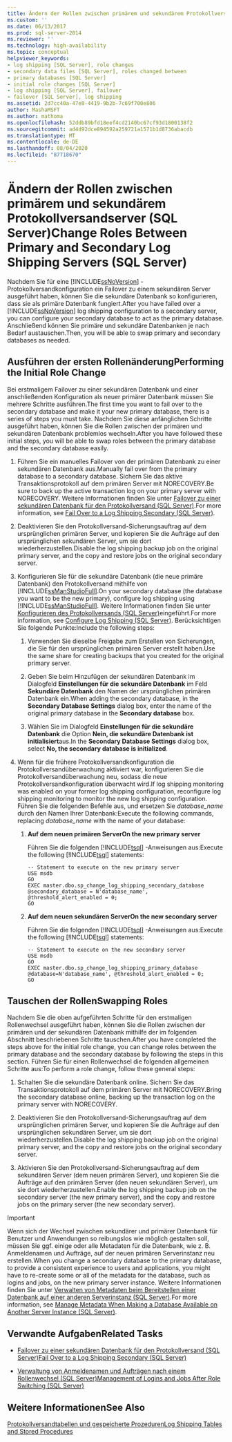 ```yaml
---
title: Ändern der Rollen zwischen primärem und sekundärem Protokollversandserver (SQL Server) | Microsoft-Dokumentation
ms.custom: ''
ms.date: 06/13/2017
ms.prod: sql-server-2014
ms.reviewer: ''
ms.technology: high-availability
ms.topic: conceptual
helpviewer_keywords:
- log shipping [SQL Server], role changes
- secondary data files [SQL Server], roles changed between
- primary databases [SQL Server]
- initial role changes [SQL Server]
- log shipping [SQL Server], failover
- failover [SQL Server], log shipping
ms.assetid: 2d7cc40a-47e8-4419-9b2b-7c69f700e806
author: MashaMSFT
ms.author: mathoma
ms.openlocfilehash: 52ddb89bfd18eef4cd2140bc67cf93d1800138f2
ms.sourcegitcommit: ad4d92dce894592a259721a1571b1d8736abacdb
ms.translationtype: MT
ms.contentlocale: de-DE
ms.lasthandoff: 08/04/2020
ms.locfileid: "87718670"
---
```

# <a name="change-roles-between-primary-and-secondary-log-shipping-servers-sql-server"></a><span data-ttu-id="0df15-102">Ändern der Rollen zwischen primärem und sekundärem Protokollversandserver (SQL Server)</span><span class="sxs-lookup"><span data-stu-id="0df15-102">Change Roles Between Primary and Secondary Log Shipping Servers (SQL Server)</span></span>
  <span data-ttu-id="0df15-103">Nachdem Sie für eine [!INCLUDE[ssNoVersion](../../includes/ssnoversion-md.md)] -Protokollversandkonfiguration ein Failover zu einem sekundären Server ausgeführt haben, können Sie die sekundäre Datenbank so konfigurieren, dass sie als primäre Datenbank fungiert.</span><span class="sxs-lookup"><span data-stu-id="0df15-103">After you have failed over a [!INCLUDE[ssNoVersion](../../includes/ssnoversion-md.md)] log shipping configuration to a secondary server, you can configure your secondary database to act as the primary database.</span></span> <span data-ttu-id="0df15-104">Anschließend können Sie primäre und sekundäre Datenbanken je nach Bedarf austauschen.</span><span class="sxs-lookup"><span data-stu-id="0df15-104">Then, you will be able to swap primary and secondary databases as needed.</span></span>  
  
## <a name="performing-the-initial-role-change"></a><span data-ttu-id="0df15-105">Ausführen der ersten Rollenänderung</span><span class="sxs-lookup"><span data-stu-id="0df15-105">Performing the Initial Role Change</span></span>  
 <span data-ttu-id="0df15-106">Bei erstmaligem Failover zu einer sekundären Datenbank und einer anschließenden Konfiguration als neuer primärer Datenbank müssen Sie mehrere Schritte ausführen.</span><span class="sxs-lookup"><span data-stu-id="0df15-106">The first time you want to fail over to the secondary database and make it your new primary database, there is a series of steps you must take.</span></span> <span data-ttu-id="0df15-107">Nachdem Sie diese anfänglichen Schritte ausgeführt haben, können Sie die Rollen zwischen der primären und sekundären Datenbank problemlos wechseln.</span><span class="sxs-lookup"><span data-stu-id="0df15-107">After you have followed these initial steps, you will be able to swap roles between the primary database and the secondary database easily.</span></span>  
  
1.  <span data-ttu-id="0df15-108">Führen Sie ein manuelles Failover von der primären Datenbank zu einer sekundären Datenbank aus.</span><span class="sxs-lookup"><span data-stu-id="0df15-108">Manually fail over from the primary database to a secondary database.</span></span> <span data-ttu-id="0df15-109">Sichern Sie das aktive Transaktionsprotokoll auf dem primären Server mit NORECOVERY.</span><span class="sxs-lookup"><span data-stu-id="0df15-109">Be sure to back up the active transaction log on your primary server with NORECOVERY.</span></span> <span data-ttu-id="0df15-110">Weitere Informationen finden Sie unter [Failover zu einer sekundären Datenbank für den Protokollversand &#40;SQL Server&#41;](fail-over-to-a-log-shipping-secondary-sql-server.md).</span><span class="sxs-lookup"><span data-stu-id="0df15-110">For more information, see [Fail Over to a Log Shipping Secondary &#40;SQL Server&#41;](fail-over-to-a-log-shipping-secondary-sql-server.md).</span></span>  
  
2.  <span data-ttu-id="0df15-111">Deaktivieren Sie den Protokollversand-Sicherungsauftrag auf dem ursprünglichen primären Server, und kopieren Sie die Aufträge auf den ursprünglichen sekundären Server, um sie dort wiederherzustellen.</span><span class="sxs-lookup"><span data-stu-id="0df15-111">Disable the log shipping backup job on the original primary server, and the copy and restore jobs on the original secondary server.</span></span>  
  
3.  <span data-ttu-id="0df15-112">Konfigurieren Sie für die sekundäre Datenbank (die neue primäre Datenbank) den Protokollversand mithilfe von [!INCLUDE[ssManStudioFull](../../includes/ssmanstudiofull-md.md)].</span><span class="sxs-lookup"><span data-stu-id="0df15-112">On your secondary database (the database you want to be the new primary), configure log shipping using [!INCLUDE[ssManStudioFull](../../includes/ssmanstudiofull-md.md)].</span></span> <span data-ttu-id="0df15-113">Weitere Informationen finden Sie unter [Konfigurieren des Protokollversands &#40;SQL Server&#41;](configure-log-shipping-sql-server.md)eingeführt.</span><span class="sxs-lookup"><span data-stu-id="0df15-113">For more information, see [Configure Log Shipping &#40;SQL Server&#41;](configure-log-shipping-sql-server.md).</span></span> <span data-ttu-id="0df15-114">Berücksichtigen Sie folgende Punkte:</span><span class="sxs-lookup"><span data-stu-id="0df15-114">Include the following steps:</span></span>  
  
    1.  <span data-ttu-id="0df15-115">Verwenden Sie dieselbe Freigabe zum Erstellen von Sicherungen, die Sie für den ursprünglichen primären Server erstellt haben.</span><span class="sxs-lookup"><span data-stu-id="0df15-115">Use the same share for creating backups that you created for the original primary server.</span></span>  
  
    2.  <span data-ttu-id="0df15-116">Geben Sie beim Hinzufügen der sekundären Datenbank im Dialogfeld **Einstellungen für die sekundäre Datenbank** im Feld **Sekundäre Datenbank** den Namen der ursprünglichen primären Datenbank ein.</span><span class="sxs-lookup"><span data-stu-id="0df15-116">When adding the secondary database, in the **Secondary Database Settings** dialog box, enter the name of the original primary database in the **Secondary database** box.</span></span>  
  
    3.  <span data-ttu-id="0df15-117">Wählen Sie im Dialogfeld **Einstellungen für die sekundäre Datenbank** die Option **Nein, die sekundäre Datenbank ist initialisiert**aus.</span><span class="sxs-lookup"><span data-stu-id="0df15-117">In the **Secondary Database Settings** dialog box, select **No, the secondary database is initialized**.</span></span>  
  
4.  <span data-ttu-id="0df15-118">Wenn für die frühere Protokollversandkonfiguration die Protokollversandüberwachung aktiviert war, konfigurieren Sie die Protokollversandüberwachung neu, sodass die neue Protokollversandkonfiguration überwacht wird.</span><span class="sxs-lookup"><span data-stu-id="0df15-118">If log shipping monitoring was enabled on your former log shipping configuration, reconfigure log shipping monitoring to monitor the new log shipping configuration.</span></span>  <span data-ttu-id="0df15-119">Führen Sie die folgenden Befehle aus, und ersetzen Sie *database_name* durch den Namen Ihrer Datenbank:</span><span class="sxs-lookup"><span data-stu-id="0df15-119">Execute the following commands, replacing *database_name* with the name of your database:</span></span>  
  
    1.  <span data-ttu-id="0df15-120">**Auf dem neuen primären Server**</span><span class="sxs-lookup"><span data-stu-id="0df15-120">**On the new primary server**</span></span>  
  
         <span data-ttu-id="0df15-121">Führen Sie die folgenden [!INCLUDE[tsql](../../includes/tsql-md.md)] -Anweisungen aus:</span><span class="sxs-lookup"><span data-stu-id="0df15-121">Execute the following [!INCLUDE[tsql](../../includes/tsql-md.md)] statements:</span></span>  
  
        ```  
        -- Statement to execute on the new primary server  
        USE msdb  
        GO  
        EXEC master.dbo.sp_change_log_shipping_secondary_database @secondary_database = N'database_name', @threshold_alert_enabled = 0;  
        GO  
        ```  
  
    2.  <span data-ttu-id="0df15-122">**Auf dem neuen sekundären Server**</span><span class="sxs-lookup"><span data-stu-id="0df15-122">**On the new secondary server**</span></span>  
  
         <span data-ttu-id="0df15-123">Führen Sie die folgenden [!INCLUDE[tsql](../../includes/tsql-md.md)] -Anweisungen aus:</span><span class="sxs-lookup"><span data-stu-id="0df15-123">Execute the following [!INCLUDE[tsql](../../includes/tsql-md.md)] statements:</span></span>  
  
        ```  
        -- Statement to execute on the new secondary server  
        USE msdb  
        GO  
        EXEC master.dbo.sp_change_log_shipping_primary_database @database=N'database_name', @threshold_alert_enabled = 0;  
        GO  
        ```  
  
## <a name="swapping-roles"></a><span data-ttu-id="0df15-124">Tauschen der Rollen</span><span class="sxs-lookup"><span data-stu-id="0df15-124">Swapping Roles</span></span>  
 <span data-ttu-id="0df15-125">Nachdem Sie die oben aufgeführten Schritte für den erstmaligen Rollenwechsel ausgeführt haben, können Sie die Rollen zwischen der primären und der sekundären Datenbank mithilfe der im folgenden Abschnitt beschriebenen Schritte tauschen.</span><span class="sxs-lookup"><span data-stu-id="0df15-125">After you have completed the steps above for the initial role change, you can change roles between the primary database and the secondary database by following the steps in this section.</span></span> <span data-ttu-id="0df15-126">Führen Sie für einen Rollenwechsel die folgenden allgemeinen Schritte aus:</span><span class="sxs-lookup"><span data-stu-id="0df15-126">To perform a role change, follow these general steps:</span></span>  
  
1.  <span data-ttu-id="0df15-127">Schalten Sie die sekundäre Datenbank online. Sichern Sie das Transaktionsprotokoll auf dem primären Server mit NORECOVERY.</span><span class="sxs-lookup"><span data-stu-id="0df15-127">Bring the secondary database online, backing up the transaction log on the primary server with NORECOVERY.</span></span>  
  
2.  <span data-ttu-id="0df15-128">Deaktivieren Sie den Protokollversand-Sicherungsauftrag auf dem ursprünglichen primären Server, und kopieren Sie die Aufträge auf den ursprünglichen sekundären Server, um sie dort wiederherzustellen.</span><span class="sxs-lookup"><span data-stu-id="0df15-128">Disable the log shipping backup job on the original primary server, and the copy and restore jobs on the original secondary server.</span></span>  
  
3.  <span data-ttu-id="0df15-129">Aktivieren Sie den Protokollversand-Sicherungsauftrag auf dem sekundären Server (dem neuen primären Server), und kopieren Sie die Aufträge auf den primären Server (den neuen sekundären Server), um sie dort wiederherzustellen.</span><span class="sxs-lookup"><span data-stu-id="0df15-129">Enable the log shipping backup job on the secondary server (the new primary server), and the copy and restore jobs on the primary server (the new secondary server).</span></span>  
  
> [!IMPORTANT]  
>  <span data-ttu-id="0df15-130">Wenn sich der Wechsel zwischen sekundärer und primärer Datenbank für Benutzer und Anwendungen so reibungslos wie möglich gestalten soll, müssen Sie ggf. einige oder alle Metadaten für die Datenbank, wie z. B. Anmeldenamen und Aufträge, auf der neuen primären Serverinstanz neu erstellen.</span><span class="sxs-lookup"><span data-stu-id="0df15-130">When you change a secondary database to the primary database, to provide a consistent experience to users and applications, you might have to re-create some or all of the metadata for the database, such as logins and jobs, on the new primary server instance.</span></span> <span data-ttu-id="0df15-131">Weitere Informationen finden Sie unter [Verwalten von Metadaten beim Bereitstellen einer Datenbank auf einer anderen Serverinstanz &#40;SQL Server&#41;](../../relational-databases/databases/manage-metadata-when-making-a-database-available-on-another-server.md).</span><span class="sxs-lookup"><span data-stu-id="0df15-131">For more information, see [Manage Metadata When Making a Database Available on Another Server Instance &#40;SQL Server&#41;](../../relational-databases/databases/manage-metadata-when-making-a-database-available-on-another-server.md).</span></span>  
  
##  <a name="related-tasks"></a><a name="RelatedTasks"></a> <span data-ttu-id="0df15-132">Verwandte Aufgaben</span><span class="sxs-lookup"><span data-stu-id="0df15-132">Related Tasks</span></span>  
  
-   [<span data-ttu-id="0df15-133">Failover zu einer sekundären Datenbank für den Protokollversand &#40;SQL Server&#41;</span><span class="sxs-lookup"><span data-stu-id="0df15-133">Fail Over to a Log Shipping Secondary &#40;SQL Server&#41;</span></span>](fail-over-to-a-log-shipping-secondary-sql-server.md)  
  
-   [<span data-ttu-id="0df15-134">Verwaltung von Anmeldenamen und Aufträgen nach einem Rollenwechsel &#40;SQL Server&#41;</span><span class="sxs-lookup"><span data-stu-id="0df15-134">Management of Logins and Jobs After Role Switching &#40;SQL Server&#41;</span></span>](../../sql-server/failover-clusters/management-of-logins-and-jobs-after-role-switching-sql-server.md)  
  
## <a name="see-also"></a><span data-ttu-id="0df15-135">Weitere Informationen</span><span class="sxs-lookup"><span data-stu-id="0df15-135">See Also</span></span>  
 [<span data-ttu-id="0df15-136">Protokollversandtabellen und gespeicherte Prozeduren</span><span class="sxs-lookup"><span data-stu-id="0df15-136">Log Shipping Tables and Stored Procedures</span></span>](log-shipping-tables-and-stored-procedures.md)  
  
  
